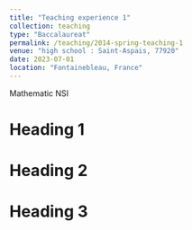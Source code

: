 ```yaml
---
title: "Teaching experience 1"
collection: teaching
type: "Baccalaureat"
permalink: /teaching/2014-spring-teaching-1
venue: "high school : Saint-Aspais, 77920"
date: 2023-07-01
location: "Fontainebleau, France"
---
```


Mathematic
NSI

Heading 1
======

Heading 2
======

Heading 3
======